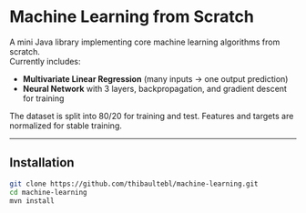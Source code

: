 # Machine Learning from Scratch

A mini Java library implementing core machine learning algorithms from scratch.  
Currently includes:
- **Multivariate Linear Regression** (many inputs → one output prediction)
- **Neural Network** with 3 layers, backpropagation, and gradient descent for training

The dataset is split into 80/20 for training and test. Features and targets are normalized for stable training.

---

## Installation

```bash
git clone https://github.com/thibaultebl/machine-learning.git
cd machine-learning
mvn install
